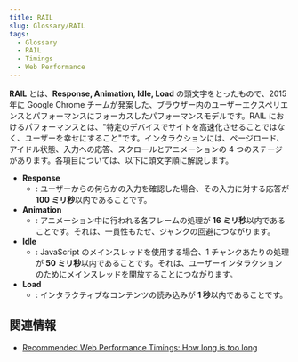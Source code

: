 ```yaml
---
title: RAIL
slug: Glossary/RAIL
tags:
  - Glossary
  - RAIL
  - Timings
  - Web Performance
---
```

**RAIL** とは、**Response, Animation, Idle, Load** の頭文字をとったもので、2015 年に Google Chrome チームが発案した、ブラウザー内のユーザーエクスペリエンスとパフォーマンスにフォーカスしたパフォーマンスモデルです。RAIL におけるパフォーマンスとは、"特定のデバイスでサイトを高速化させることではなく、ユーザーを幸せにすること"です。インタラクションには、ページロード、アイドル状態、入力への応答、スクロールとアニメーションの 4 つのステージがあります。各項目については、以下に頭文字順に解説します。

- **Response**
  - : ユーザーからの何らかの入力を確認した場合、その入力に対する応答が **100 ミリ秒**以内であることです。
- **Animation**
  - : アニメーション中に行われる各フレームの処理が **16 ミリ秒**以内であることです。それは、一貫性もたせ、ジャンクの回避につながります。
- **Idle**
  - : JavaScript のメインスレッドを使用する場合、1 チャンクあたりの処理が **50 ミリ秒**以内であることです。それは、ユーザーインタラクションのためにメインスレッドを開放することにつながります。
- **Load**
  - : インタラクティブなコンテンツの読み込みが **1 秒**以内であることです。

## 関連情報

- [Recommended Web Performance Timings: How long is too long](/ja/docs/Web/Performance/How_long_is_too_long)
